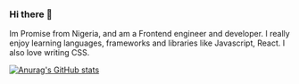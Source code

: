 ### Hi there 👋

Im Promise from Nigeria, and am a Frontend engineer and developer. I really enjoy learning languages, frameworks and libraries like Javascript, React. I also love writing CSS.

[![Anurag's GitHub stats](https://github-readme-stats.vercel.app/api?username=Promtech1)](https://github.com/anuraghazra/github-readme-stats)
